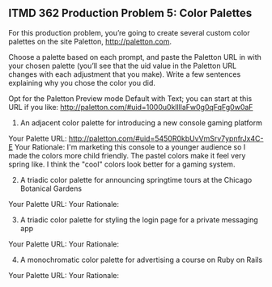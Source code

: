 ## ITMD 362 Production Problem 5: Color Palettes

For this production problem, you’re going to create several custom color palettes on the site Paletton, http://paletton.com.

Choose a palette based on each prompt, and paste the Paletton URL in with your chosen palette (you’ll see that the uid value in the Paletton URL changes with each adjustment that you make). Write a few sentences explaining why you chose the color you did.

Opt for the Paletton Preview mode Default with Text; you can start at this URL if you like: http://paletton.com/#uid=1000u0kllllaFw0g0qFqFg0w0aF

1. An adjacent color palette for introducing a new console gaming platform

Your Palette URL: http://paletton.com/#uid=5450R0kbUvVmSrv7ypnfrJx4C-E
Your Rationale: I'm marketing this console to a younger audience so I made the colors more child friendly.
The pastel colors make it feel very spring like. I think the "cool" colors look better for a gaming system.

2. A triadic color palette for announcing springtime tours at the Chicago Botanical Gardens

Your Palette URL:
Your Rationale:

3. A triadic color palette for styling the login page for a private messaging app

Your Palette URL:
Your Rationale:

4. A monochromatic color palette for advertising a course on Ruby on Rails

Your Palette URL:
Your Rationale:
